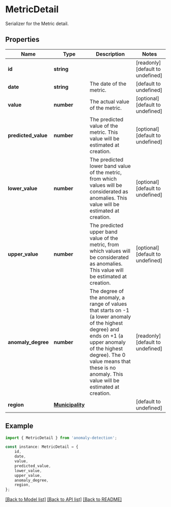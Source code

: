 # MetricDetail

Serializer for the Metric detail.

## Properties

Name | Type | Description | Notes
------------ | ------------- | ------------- | -------------
**id** | **string** |  | [readonly] [default to undefined]
**date** | **string** | The date of the metric. | [default to undefined]
**value** | **number** | The actual value of the metric. | [optional] [default to undefined]
**predicted_value** | **number** | The predicted value of the metric. This value will be estimated at creation. | [optional] [default to undefined]
**lower_value** | **number** | The predicted lower band value of the metric, from which values will be             considerated as anomalies. This value will be estimated at creation. | [optional] [default to undefined]
**upper_value** | **number** | The predicted upper band value of the metric, from which values will be             considerated as anomalies. This value will be estimated at creation. | [optional] [default to undefined]
**anomaly_degree** | **number** | The degree of the anomaly, a range of values that starts on -1 (a lower anomaly of the             highest degree) and ends on +1 (a upper anomaly of the highest degree). The 0 value means that             these is no anomaly. This value will be estimated at creation. | [readonly] [default to undefined]
**region** | [**Municipality**](Municipality.md) |  | [default to undefined]

## Example

```typescript
import { MetricDetail } from 'anomaly-detection';

const instance: MetricDetail = {
    id,
    date,
    value,
    predicted_value,
    lower_value,
    upper_value,
    anomaly_degree,
    region,
};
```

[[Back to Model list]](../README.md#documentation-for-models) [[Back to API list]](../README.md#documentation-for-api-endpoints) [[Back to README]](../README.md)
